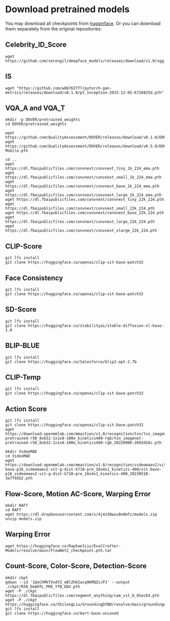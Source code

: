 # Download pretrained models
You may download all checkpoints from [hugginface](https://huggingface.co/RaphaelLiu/EvalCrafter-Models/). Or you can download them separately from the original repositories:

## Celebrity_ID_Score
```
wget https://github.com/serengil/deepface_models/releases/download/v1.0/vgg_face_weights.h5
```

## IS
```
wget "https://github.com/w86763777/pytorch-gan-metrics/releases/download/v0.1.0/pt_inception-2015-12-05-6726825d.pth"
```

## VQA_A and VQA_T
```
mkdir -p DOVER/pretrained_weights 
cd DOVER/pretrained_weights  

wget https://github.com/QualityAssessment/DOVER/releases/download/v0.1.0/DOVER.pth 
wget https://github.com/QualityAssessment/DOVER/releases/download/v0.5.0/DOVER-Mobile.pth

cd ..
wget https://dl.fbaipublicfiles.com/convnext/convnext_tiny_1k_224_ema.pth
wget https://dl.fbaipublicfiles.com/convnext/convnext_small_1k_224_ema.pth
wget https://dl.fbaipublicfiles.com/convnext/convnext_base_1k_224_ema.pth
wget https://dl.fbaipublicfiles.com/convnext/convnext_large_1k_224_ema.pth
wget https://dl.fbaipublicfiles.com/convnext/convnext_tiny_22k_224.pth
wget https://dl.fbaipublicfiles.com/convnext/convnext_small_22k_224.pth
wget https://dl.fbaipublicfiles.com/convnext/convnext_base_22k_224.pth
wget https://dl.fbaipublicfiles.com/convnext/convnext_large_22k_224.pth
wget https://dl.fbaipublicfiles.com/convnext/convnext_xlarge_22k_224.pth
```

## CLIP-Score 
```
git lfs install
git clone https://huggingface.co/openai/clip-vit-base-patch32
```

## Face Consistency 
```
git lfs install
git clone https://huggingface.co/openai/clip-vit-base-patch32
```

## SD-Score 
```
git lfs install
git clone https://huggingface.co/stabilityai/stable-diffusion-xl-base-1.0
```

## BLIP-BLUE 
```
git lfs install
git clone https://huggingface.co/Salesforce/blip2-opt-2.7b
```

## CLIP-Temp 
```
git lfs install
git clone https://huggingface.co/openai/clip-vit-base-patch32
```

## Action Score
```
git lfs install
git clone https://huggingface.co/openai/clip-vit-base-patch32
wget https://download.openmmlab.com/mmaction/v1.0/recognition/tsn/tsn_imagenet-pretrained-r50_8xb32-1x1x8-100e_kinetics400-rgb/tsn_imagenet-pretrained-r50_8xb32-1x1x8-100e_kinetics400-rgb_20220906-2692d16c.pth

mkdir VideoMAE
cd VideoMAE
wget https://download.openmmlab.com/mmaction/v1.0/recognition/videomaev2/vit-base-p16_videomaev2-vit-g-dist-k710-pre_16x4x1_kinetics-400/vit-base-p16_videomaev2-vit-g-dist-k710-pre_16x4x1_kinetics-400_20230510-3e7f93b2.pth
```

## Flow-Score, Motion AC-Score, Warping Error
```
mkdir RAFT
cd RAFT
wget https://dl.dropboxusercontent.com/s/4j4z58wuv8o0mfz/models.zip
unzip models.zip
```

## Warping Error
```
wget https://huggingface.co/RaphaelLiu/EvalCrafter-Models/resolve/main/FlowNet2_checkpoint.pth.tar
```

## Count-Score, Color-Score, Detection-Score
```
mkdir ckpt
gdown --id '1QoChMkTVxdYZ_eBlZhK2acq9KMQZccPJ' --output ./ckpt/R50_DeAOTL_PRE_YTB_DAV.pth
wget -P ./ckpt https://dl.fbaipublicfiles.com/segment_anything/sam_vit_b_01ec64.pth
wget -P ./ckpt https://huggingface.co/ShilongLiu/GroundingDINO/resolve/main/groundingdino_swint_ogc.pth
git lfs install
git clone https://huggingface.co/bert-base-uncased
```
